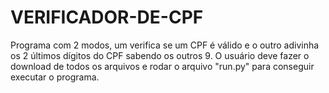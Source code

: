 # VERIFICADOR-DE-CPF

Programa com 2 modos, um verifica se um CPF é válido e o outro adivinha os 2 últimos dígitos do CPF sabendo os outros 9.
O usuário deve fazer o download de todos os arquivos e rodar o arquivo "run.py" para conseguir executar o programa.
